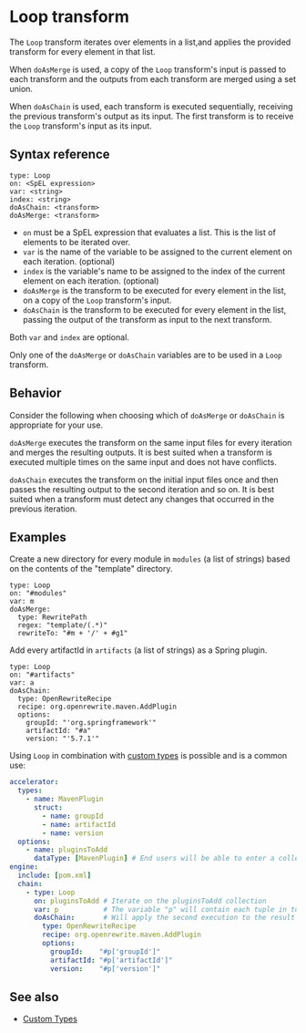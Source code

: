 # Loop transform

The `Loop` transform iterates over elements in a list,and applies the provided transform for every
element in that list.

When `doAsMerge` is used, a copy of the `Loop` transform's input is passed to each transform and the
outputs from each transform are merged using a set union.

When `doAsChain` is used, each transform is executed sequentially, receiving the previous
transform's output as its input. The first transform is to receive the `Loop` transform's input as
its input.

## <a id="syntax-reference"></a>Syntax reference

``` console
type: Loop
on: <SpEL expression>
var: <string>
index: <string>
doAsChain: <transform>
doAsMerge: <transform>
```

- `on` must be a SpEL expression that evaluates a list. This is the list of elements to be
  iterated over.
- `var` is the name of the variable to be assigned to the current element on each iteration.
  (optional)
- `index` is the variable's name to be assigned to the index of the current element on
  each iteration. (optional)
- `doAsMerge` is the transform to be executed for every element in the list, on a copy of
  the `Loop` transform's input.
- `doAsChain` is the transform to be executed for every element in the list, passing the
  output of the transform as input to the next transform.

Both `var` and `index` are optional.

Only one of the `doAsMerge` or `doAsChain` variables are to be used in a `Loop` transform.

## <a id="behavior"></a>Behavior

Consider the following when choosing which of `doAsMerge` or `doAsChain` is appropriate for your use.

`doAsMerge` executes the transform on the same input files for every iteration and merges the
resulting outputs. It is best suited when a transform is executed multiple times on the
same input and does not have conflicts.

`doAsChain` executes the transform on the initial input files once and then passes the resulting
output to the second iteration and so on. It is best suited when a transform must detect any changes
that occurred in the previous iteration.

## <a id="examples"></a>Examples

Create a new directory for every module in `modules` (a list of strings) based on the contents of
the "template" directory.

``` console
type: Loop
on: "#modules"
var: m
doAsMerge:
  type: RewritePath
  regex: "template/(.*)"
  rewriteTo: "#m + '/' + #g1"
```

Add every artifactId in `artifacts` (a list of strings) as a Spring plugin.

``` console
type: Loop
on: "#artifacts"
var: a
doAsChain:
  type: OpenRewriteRecipe
  recipe: org.openrewrite.maven.AddPlugin
  options:
    groupId: "'org.springframework'"
    artifactId: "#a"
    version: "'5.7.1'"
```

Using `Loop` in combination with [custom types](../custom-types.hbs.md) is possible and is a common
use:

```yaml
accelerator:
  types:
    - name: MavenPlugin
      struct:
        - name: groupId
        - name: artifactId
        - name: version
  options:
    - name: pluginsToAdd
      dataType: [MavenPlugin] # End users will be able to enter a collection of GAV tuples
engine:
  include: [pom.xml]
  chain:
    - type: Loop
      on: pluginsToAdd # Iterate on the pluginsToAdd collection
      var: p           # The variable "p" will contain each tuple in turn
      doAsChain:       # Will apply the second execution to the result of the first, and so on...
        type: OpenRewriteRecipe
        recipe: org.openrewrite.maven.AddPlugin
        options:
          groupId:    "#p['groupId']"
          artifactId: "#p['artifactId']"
          version:    "#p['version']"
```

## See also

- [Custom Types](../custom-types.hbs.md)
